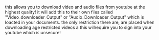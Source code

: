 this allows you to download video and audio files from youtube at the highest quality!
it will add this to their own files called "Video_downloader_Output" or "Audio_Downloader_Output" which is loacted in your documents. 
the only restriction there are, are placed when downloading age restricted videos a this willrequire you to sign into your youtube which is unsecure!
